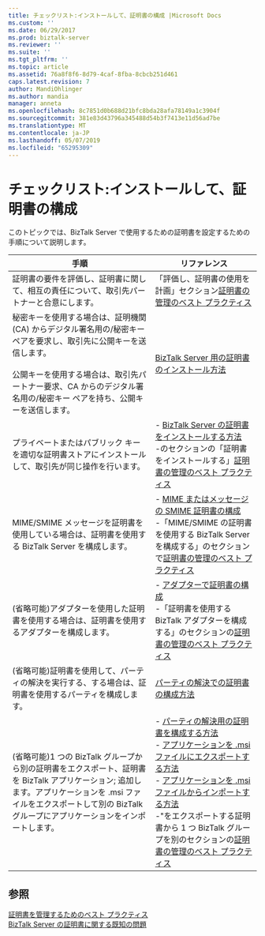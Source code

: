 ```yaml
---
title: チェックリスト:インストールして、証明書の構成 |Microsoft Docs
ms.custom: ''
ms.date: 06/29/2017
ms.prod: biztalk-server
ms.reviewer: ''
ms.suite: ''
ms.tgt_pltfrm: ''
ms.topic: article
ms.assetid: 76a8f8f6-8d79-4caf-8fba-8cbcb251d461
caps.latest.revision: 7
author: MandiOhlinger
ms.author: mandia
manager: anneta
ms.openlocfilehash: 8c7851d0b688d21bfc8bda28afa78149a1c3904f
ms.sourcegitcommit: 381e83d43796a345488d54b3f7413e11d56ad7be
ms.translationtype: MT
ms.contentlocale: ja-JP
ms.lasthandoff: 05/07/2019
ms.locfileid: "65295309"
---
```

# <a name="checklist-installing-and-configuring-certificates"></a>チェックリスト:インストールして、証明書の構成
このトピックでは、BizTalk Server で使用するための証明書を設定するための手順について説明します。  
  
|手順|リファレンス|  
|-----------|---------------|  
|証明書の要件を評価し、証明書に関して、相互の責任について、取引先パートナーと合意にします。|「評価し、証明書の使用を計画」セクション[証明書の管理のベスト プラクティス](~/technical-guides/best-practices-for-managing-certificates2.md)|  
|秘密キーを使用する場合は、証明機関 (CA) からデジタル署名用の/秘密キー ペアを要求し、取引先に公開キーを送信します。<br /><br /> 公開キーを使用する場合は、取引先パートナー要求、CA からのデジタル署名用の/秘密キー ペアを持ち、公開キーを送信します。|[BizTalk Server 用の証明書のインストール方法](~/technical-guides/how-to-install-certificates-for-biztalk-server.md)|  
|プライベートまたはパブリック キーを適切な証明書ストアにインストールして、取引先が同じ操作を行います。|-   [BizTalk Server の証明書をインストールする方法](~/technical-guides/how-to-install-certificates-for-biztalk-server.md)<br />-のセクションの「証明書をインストールする」[証明書の管理のベスト プラクティス](~/technical-guides/best-practices-for-managing-certificates2.md)|  
|MIME/SMIME メッセージを証明書を使用している場合は、証明書を使用する BizTalk Server を構成します。|-   [MIME またはメッセージの SMIME 証明書の構成](../technical-guides/configuring-certificates-for-mime-or-smime-messages.md)<br />-「MIME/SMIME の証明書を使用する BizTalk Server を構成する」のセクションで[証明書の管理のベスト プラクティス](~/technical-guides/best-practices-for-managing-certificates2.md)|  
|(省略可能)アダプターを使用した証明書を使用する場合は、証明書を使用するアダプターを構成します。|-   [アダプターで証明書の構成](~/technical-guides/configuring-certificates-with-adapters.md)<br />-「証明書を使用する BizTalk アダプターを構成する」のセクションの[証明書の管理のベスト プラクティス](~/technical-guides/best-practices-for-managing-certificates2.md)|  
|(省略可能)証明書を使用して、パーティの解決を実行する、する場合は、証明書を使用するパーティを構成します。|[パーティの解決での証明書の構成方法](~/technical-guides/how-to-configure-certificates-for-party-resolution.md)|  
|(省略可能)1 つの BizTalk グループから別の証明書をエクスポート、証明書を BizTalk アプリケーション; 追加します。アプリケーションを .msi ファイルをエクスポートして別の BizTalk グループにアプリケーションをインポートします。|-   [パーティの解決用の証明書を構成する方法](~/technical-guides/how-to-configure-certificates-for-party-resolution.md)<br />-   [アプリケーションを .msi ファイルにエクスポートする方法](~/technical-guides/how-to-export-an-application-to-an-msi-file.md)<br />-   [アプリケーションを .msi ファイルからインポートする方法](~/technical-guides/how-to-import-an-application-from-an-msi-file.md)<br />-"をエクスポートする証明書から 1 つ BizTalk グループを別のセクションの[証明書の管理のベスト プラクティス](~/technical-guides/best-practices-for-managing-certificates2.md)|  
  
## <a name="see-also"></a>参照  
 [証明書を管理するためのベスト プラクティス](~/technical-guides/best-practices-for-managing-certificates2.md)   
 [BizTalk Server の証明書に関する既知の問題](~/technical-guides/known-issues-with-certificates-in-biztalk-server.md)